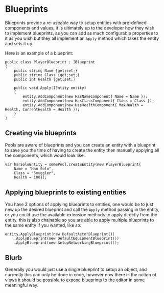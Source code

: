 # Blueprints

Blueprints provide a re-useable way to setup entities with pre-defined components and values, it is ultimately up to the developer 
how they wish to implement blueprints, as you can add as much configurable properties to it as you wish but they all implement an
`Apply` method which takes the entity and sets it up.

Here is an example of a blueprint:

```
public class PlayerBlueprint : IBlueprint
{
	public string Name {get;set;}
	public string Class {get;set;}
	public int Health {get;set;}

	public void Apply(IEntity entity)
	{
		entity.AddComponent(new HasNameComponent{ Name = Name });
		entity.AddComponent(new HasClassComponent{ Class = Class });
		entity.AddComponent(new HasHealthComponent{ MaxHealth = Health, CurrentHealth = Health });
	}
}
```

## Creating via blueprints

Pools are aware of blueprints and you can create an entity with a blueprint to save you the time of having to create the entity
then manually applying all the components, which would look like:

```
var hanSoloEntity = somePool.createEntity(new PlayerBlueprint{
	Name = "Han Solo",
	Class = "Smuggler",
	Health = 100});
```

## Applying blueprints to existing entities

You have 2 options of applying blueprints to entities, one would be to just new up the desired blueprint and call the
`Apply` method passing in the entity, or you could use the available extension methods to apply directly from the entity,
this is also chainable so you are able to apply multiple blueprints to the same entity if you wanted, like so:

```
entity.ApplyBlueprint(new DefaultActorBlueprint())
	.ApplyBlueprint(new DefaultEquipmentBlueprint())
	.ApplyBlueprint(new SetupNetworkingBlueprint());
```

## Blurb

Generally you would just use a single blueprint to setup an object, and currently this can only be done in code, however
now there is the notion of views it should be possible to expose blueprints to the editor in some meaningful way.
